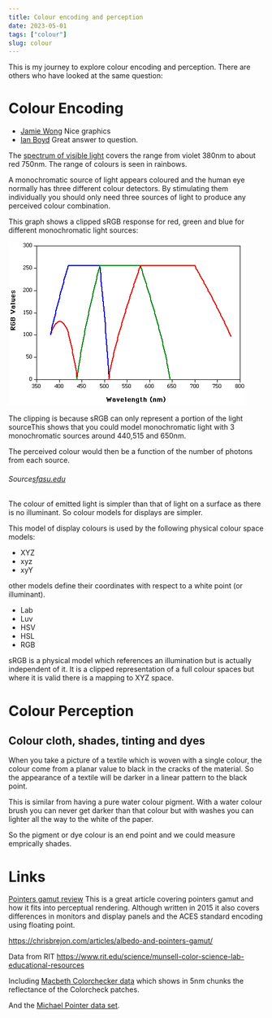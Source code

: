 ```yaml
---
title: Colour encoding and perception
date: 2023-05-01
tags: ["colour"]
slug: colour
---
```


This is my journey to explore colour encoding and perception. There are others who have looked at the same question:

# Colour Encoding

- [Jamie Wong](https://jamie-wong.com/post/color/) Nice graphics
- [Ian Boyd](https://physics.stackexchange.com/questions/94375)  Great answer to question.

 The [spectrum of visible light](https://en.wikipedia.org/wiki/Visible_spectrum) covers the range from violet 380nm to about red 750nm.  The range of colours is seen in rainbows.

A monochromatic source of light appears coloured and the human eye normally has three different colour detectors.  By stimulating them individually you should only need three sources of light to produce any perceived colour combination.

This graph shows a clipped sRGB response for red, green and blue for different monochromatic light sources:

![Monochromatic light response](rgb.gif)

The clipping is because sRGB can only represent a portion of the light sourceThis shows that you could model monochromatic light with 3 monochromatic sources around  440,515 and 650nm.

The perceived colour would then be a function of the number of photons from each source.

###### *Source*[sfasu.edu](http://www.physics.sfasu.edu/astro/color/rgb.gif)
The colour of emitted light is simpler than that of light on a surface as there is no illuminant.  So colour models for displays are simpler. 

This model of display colours is used by the following physical colour space models:

- XYZ
- xyz
- xyY

other models define their coordinates with respect to a white point (or illuminant).

- Lab
- Luv
- HSV
- HSL
- RGB


sRGB is a physical model which references an illumination but is actually independent of it.  It is a clipped representation of a full colour spaces but where it is valid there is a mapping to XYZ space.

# Colour Perception

## Colour cloth, shades, tinting and dyes

When you take a picture of a textile which is woven with a single colour, the colour come from a planar value to black in the cracks of the material.  So the appearance of a textile will be darker in a linear pattern to the black point.

This is similar from having a pure water colour pigment.  With a water colour brush you can never get darker than that colour but with washes you can lighter all the way to the white of the paper.

So the pigment or dye colour is an end point and we could measure emprically shades.


# Links

[Pointers gamut review][]  This is a great article covering pointers gamut and how it fits into perceptual rendering.  Although written in 2015 it also covers differences in monitors and display panels and the ACES standard encoding using floating point.

[Pointers gamut review]:https://tftcentral.co.uk/articles/pointers_gamut

https://chrisbrejon.com/articles/albedo-and-pointers-gamut/

Data from RIT
https://www.rit.edu/science/munsell-color-science-lab-educational-resources

Including [Macbeth Colorchecker data][] which shows in 5nm chunks the reflectance of the Colorcheck patches.

[Macbeth Colorchecker data]:https://www.rit-mcsl.org/UsefulData/MacbethColorChecker.xls

And the [Michael Pointer data set][].

[Michael Pointer data set]: https://www.rit-mcsl.org/UsefulData/PointerData.xls